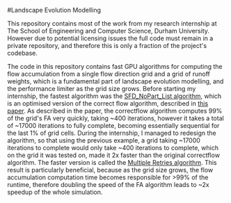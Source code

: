 #Landscape Evolution Modelling

This repository contains most of the work from my research internship at The School of Engineering and Computer Science, Durham University. However due to potential licensing issues the full code must remain in a private repository, and therefore this is only a fraction of the project's codebase.

The code in this repository contains fast GPU algorithms for computing the flow accumulation from a single flow direction grid and a grid of runoff weights, which is a fundamental part of landscape evolution modelling, and the performance limiter as the grid size grows.
Before starting my internship, the fastest algorithm was the [SFD_NoPart_List algorithm](https://github.com/Jack-Clark/landscape-evolution-model/blob/master/parallel-SFD-List.cu), 
which is an optimised version of the correct flow algorithm, described in [this paper](http://community.dur.ac.uk/stephen.mcgough/CV/Papers/2012/Land_paper.pdf). As described in the paper, the correctflow algorithm computes 99% of the grid's FA very quickly, taking ~400 iterations, however it takes a total of ~17000 iterations to fully complete, becoming essentially sequential for the last 1% of grid cells. During the internship, I managed to redesign the algorithm, so that using the previous example, a grid taking ~17000 iterations to complete would only take ~400 iterations to complete, which on the grid it was tested on, made it 2x faster than the original correctflow algorithm. The faster version is called the [Multiple Retries algorithm](https://github.com/Jack-Clark/landscape-evolution-model/blob/master/process_SFD_multiple_retries.cu). This result is particularly beneficial, because as the grid size grows, the flow accumulation computation time becomes responsible for >99% of the runtime, therefore doubling the speed of the FA algorithm leads to ~2x speedup of the whole simulation.
